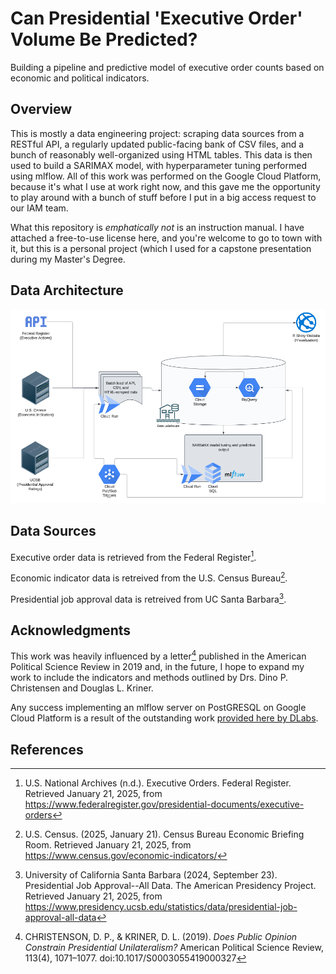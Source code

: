 # Can Presidential 'Executive Order' Volume Be Predicted?

Building a pipeline and predictive model of executive order counts based on economic and political indicators.

## Overview

This is mostly a data engineering project: scraping data sources from a RESTful API, a regularly updated public-facing bank of CSV files, and a bunch of reasonably well-organized using HTML tables. This data is then used to build a SARIMAX model, with hyperparameter tuning performed using mlflow. All of this work was performed on the Google Cloud Platform, because it's what I use at work right now, and this gave me the opportunity to play around with a bunch of stuff before I put in a big access request to our IAM team.

What this repository is *emphatically not* is an instruction manual. I have attached a free-to-use license here, and you're welcome to go to town with it, but this is a personal project (which I used for a capstone presentation during my Master's Degree.

## Data Architecture

![Data architecture diagram](./screenshots/data_architecture_diagram.png)

## Data Sources

Executive order data is retrieved from the Federal Register[^2].

Economic indicator data is retreived from the U.S. Census Bureau[^3].

Presidential job approval data is retreived from UC Santa Barbara[^4].

## Acknowledgments

This work was heavily influenced by a letter[^1] published in the American Political Science Review in 2019 and, in the future, I hope to expand my work to include the indicators and methods outlined by Drs. Dino P. Christensen and Douglas L. Kriner.

Any success implementing an mlflow server on PostGRESQL on Google Cloud Platform is a result of the outstanding work [provided here by DLabs](https://github.com/dlabsai/mlflow-for-gcp).

## References

[^2]: U.S. National Archives (n.d.). Executive Orders. Federal Register. Retrieved January 21, 2025, from https://www.federalregister.gov/presidential-documents/executive-orders

[^3]: U.S. Census. (2025, January 21). Census Bureau Economic Briefing Room. Retrieved January 21, 2025, from  https://www.census.gov/economic-indicators/

[^4]: University of California Santa Barbara (2024, September 23). Presidential Job Approval--All Data. The American Presidency Project. Retrieved January 21, 2025, from https://www.presidency.ucsb.edu/statistics/data/presidential-job-approval-all-data

[^1]: CHRISTENSON, D. P., & KRINER, D. L. (2019). *Does Public Opinion Constrain Presidential Unilateralism?* American Political Science Review, 113(4), 1071–1077. doi:10.1017/S0003055419000327
